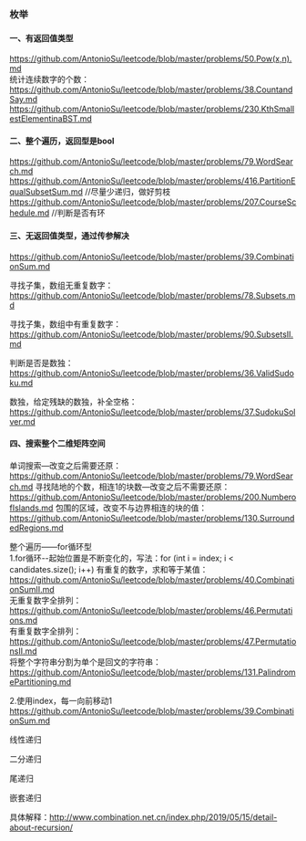 ### 枚举

#### 一、有返回值类型  
https://github.com/AntonioSu/leetcode/blob/master/problems/50.Pow(x,n).md  
统计连续数字的个数：https://github.com/AntonioSu/leetcode/blob/master/problems/38.CountandSay.md  
https://github.com/AntonioSu/leetcode/blob/master/problems/230.KthSmallestElementinaBST.md



#### 二、整个遍历，返回型是bool  

https://github.com/AntonioSu/leetcode/blob/master/problems/79.WordSearch.md
https://github.com/AntonioSu/leetcode/blob/master/problems/416.PartitionEqualSubsetSum.md //尽量少递归，做好剪枝 
https://github.com/AntonioSu/leetcode/blob/master/problems/207.CourseSchedule.md  //判断是否有环



#### 三、无返回值类型，通过传参解决
https://github.com/AntonioSu/leetcode/blob/master/problems/39.CombinationSum.md  

寻找子集，数组无重复数字：https://github.com/AntonioSu/leetcode/blob/master/problems/78.Subsets.md

寻找子集，数组中有重复数字：https://github.com/AntonioSu/leetcode/blob/master/problems/90.SubsetsII.md

判断是否是数独：https://github.com/AntonioSu/leetcode/blob/master/problems/36.ValidSudoku.md

数独，给定残缺的数独，补全空格：https://github.com/AntonioSu/leetcode/blob/master/problems/37.SudokuSolver.md



#### 四、搜索整个二维矩阵空间  
单词搜索—改变之后需要还原：https://github.com/AntonioSu/leetcode/blob/master/problems/79.WordSearch.md
寻找陆地的个数，相连1的块数—改变之后不需要还原：https://github.com/AntonioSu/leetcode/blob/master/problems/200.NumberofIslands.md
包围的区域，改变不与边界相连的块的值：https://github.com/AntonioSu/leetcode/blob/master/problems/130.SurroundedRegions.md  

整个遍历——for循环型  
1.for循环--起始位置是不断变化的，写法：for (int i = index; i < candidates.size(); i++) 
有重复的数字，求和等于某值：https://github.com/AntonioSu/leetcode/blob/master/problems/40.CombinationSumII.md  
无重复数字全排列：https://github.com/AntonioSu/leetcode/blob/master/problems/46.Permutations.md  
有重复数字全排列：https://github.com/AntonioSu/leetcode/blob/master/problems/47.PermutationsII.md  
将整个字符串分割为单个是回文的字符串：https://github.com/AntonioSu/leetcode/blob/master/problems/131.PalindromePartitioning.md   

2.使用index，每一向前移动1
https://github.com/AntonioSu/leetcode/blob/master/problems/39.CombinationSum.md



线性递归

二分递归

尾递归

嵌套递归

具体解释：http://www.combination.net.cn/index.php/2019/05/15/detail-about-recursion/